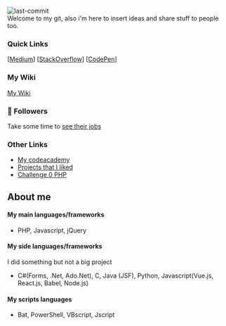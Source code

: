 
<!--![views](https://visitor-badge.glitch.me/badge?page_id=78170.78170&left_color=black&right_color=gray)-->
![last-commit](https://img.shields.io/github/last-commit/78170/78170?color=%23000&label=Last%20Update%20Date)<br/>
Welcome to my git, also i'm here to insert ideas and share stuff to people too.

### Quick Links
[[Medium](https://medium.com/@hiagosilverio)]
[[StackOverflow](https://joomla.stackexchange.com/users/8223/hiago-silv%c3%)]
[[CodePen](https://codepen.io/hiago_silverio)]

### My Wiki
[My Wiki](https://github.com/78170/my-wiki)

### 👥 Followers
Take some time to
[see their jobs](https://github.com/78170?tab=followers) 

### Other Links
- [My codeacademy](https://www.codecademy.com/profiles/hiago.silverio)
- [Projects that I liked](https://github.com/78170?tab=stars)
- [Challenge 0 PHP](https://github.com/hiagosilverio/challenge-0-php/blob/master/README.md)


## About me 

#### My main languages/frameworks 
- PHP, Javascript, jQuery

#### My side languages/frameworks
I did something but not a big project

- C#(Forms, .Net, Ado.Net), C, Java (JSF), Python, Javascript(Vue.js, React.js, Babel, Node.js)

#### My scripts languages
- Bat, PowerShell, VBscript, Jscript






